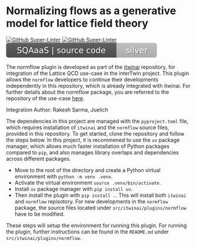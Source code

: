 # Normalizing flows as a generative model for lattice field theory

[![GitHub Super-Linter](https://github.com/interTwin-eu/itwinai-plugin-template/actions/workflows/lint.yml/badge.svg)](https://github.com/marketplace/actions/super-linter)
[![GitHub Super-Linter](https://github.com/interTwin-eu/itwinai-plugin-template/actions/workflows/check-links.yml/badge.svg)](https://github.com/marketplace/actions/markdown-link-check)
 [![SQAaaS source code](https://github.com/EOSC-synergy/itwinai-plugin-template.assess.sqaaas/raw/main/.badge/status_shields.svg)](https://sqaaas.eosc-synergy.eu/#/full-assessment/report/https://raw.githubusercontent.com/eosc-synergy/itwinai-plugin-template.assess.sqaaas/main/.report/assessment_output.json)

The normflow plugin is developed as part of the
[itwinai](https://github.com/interTwin-eu/itwinai) repository,
for integration of the Lattice QCD use-case in the interTwin project.
This plugin allows the `normflow` developers to continue their developments
independently in this repository, which is already integrated with itwinai.
For further details about the normflow package, you are referred to the
repository of the use-case [here](https://github.com/jkomijani/normflow_).

Integration Author: Rakesh Sarma, Juelich

The dependencies in this project are managed with the `pyproject.toml` file,
which requires installation of `itwinai` and the `normflow` source files,
provided in this repository. To get started, clone the repository and follow
the steps below. In this project, it is recommened to use the `uv` package
manager, which allows much faster installation of Python packages compared
to `pip`, and also manages library overlaps and dependencies across different
packages.

- Move to the root of the directory and create a Python virtual environment
with `python -m venv .venv`.
- Activate the virtual environment `source .venv/bin/activate`.
- Install `uv` package manager with `pip install uv`.
- Then install the plugin with `pip install .`. This will install both
`itwinai` and `normflow` repisotory. For new developments in the `normflow`
package, the source files located under `src/itwinai/plugins/normflow` have
to be modified.

These steps will setup the environment for running this plugin. For running
the plugin, further instructions can be found in the `README.md` under
`src/itwinai/plugins/normflow`.
